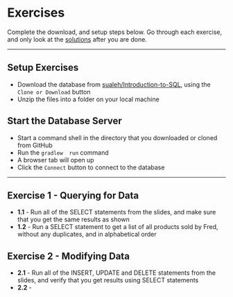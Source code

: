 # Exercises

Complete the download, and setup steps below. Go through each exercise, and only look at the [solutions](Solutions.md) after you are done.

-------- 

<span style="background-color: rgb(255, 255, 128);">

## Setup Exercises

- Download the database from [sualeh/Introduction-to-SQL](https://github.com/sualeh/Introduction-to-SQL), using the `Clone or Download` button
- Unzip the files into a folder on your local machine

## Start the Database Server

- Start a command shell in the directory that you downloaded or cloned from GitHub
- Run the `gradlew  run` command
- A browser tab will open up
- Click the `Connect` button to connect to the database

</span>

--------

## Exercise 1 - Querying for Data
 
- **1.1** - Run all of the SELECT statements from the slides, and make sure that you get the same results as shown
- **1.2** - Run a SELECT statement to get a list of all products sold by Fred, without any duplicates, and in alphabetical order

## Exercise 2 - Modifying Data
 
- **2.1** - Run all of the INSERT, UPDATE and DELETE statements from the slides, and verify that you get results using SELECT statements
- **2.2** - 
